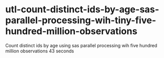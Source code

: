 # utl-count-distinct-ids-by-age-sas-parallel-processing-wih-tiny-five-hundred-million-observations
Count distinct ids by age using sas parallel processing wih five hundred million observations 43 seconds 
